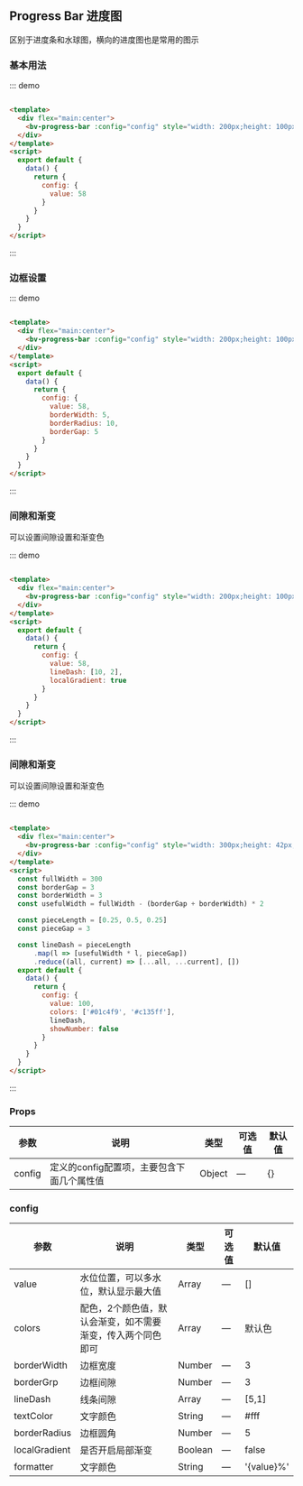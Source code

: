 ## Progress Bar 进度图

区别于进度条和水球图，横向的进度图也是常用的图示

### 基本用法

::: demo

```html

<template>
  <div flex="main:center">
    <bv-progress-bar :config="config" style="width: 200px;height: 100px;"></bv-progress-bar>
  </div>
</template>
<script>
  export default {
    data() {
      return {
        config: {
          value: 58
        }
      }
    }
  }
</script>
```

:::

### 边框设置

::: demo

```html

<template>
  <div flex="main:center">
    <bv-progress-bar :config="config" style="width: 200px;height: 100px;"></bv-progress-bar>
  </div>
</template>
<script>
  export default {
    data() {
      return {
        config: {
          value: 58,
          borderWidth: 5,
          borderRadius: 10,
          borderGap: 5
        }
      }
    }
  }
</script>
```

:::

### 间隙和渐变

可以设置间隙设置和渐变色

::: demo

```html

<template>
  <div flex="main:center">
    <bv-progress-bar :config="config" style="width: 200px;height: 100px;"></bv-progress-bar>
  </div>
</template>
<script>
  export default {
    data() {
      return {
        config: {
          value: 58,
          lineDash: [10, 2],
          localGradient: true
        }
      }
    }
  }
</script>
```

:::

### 间隙和渐变

可以设置间隙设置和渐变色

::: demo

```html

<template>
  <div flex="main:center">
    <bv-progress-bar :config="config" style="width: 300px;height: 42px;"></bv-progress-bar>
  </div>
</template>
<script>
  const fullWidth = 300
  const borderGap = 3
  const borderWidth = 3
  const usefulWidth = fullWidth - (borderGap + borderWidth) * 2

  const pieceLength = [0.25, 0.5, 0.25]
  const pieceGap = 3

  const lineDash = pieceLength
      .map(l => [usefulWidth * l, pieceGap])
      .reduce((all, current) => [...all, ...current], [])
  export default {
    data() {
      return {
        config: {
          value: 100,
          colors: ['#01c4f9', '#c135ff'],
          lineDash,
          showNumber: false
        }
      }
    }
  }
</script>
```

:::

### Props

| 参数     | 说明    | 类型      | 可选值       | 默认值   |
|----------|-------- |---------- |-------------  |-------- |
| config   | 定义的config配置项，主要包含下面几个属性值   | Object  |    —      |     {}     |

### config

| 参数     | 说明    | 类型      | 可选值       | 默认值   |
|----------|-------- |---------- |-------------  |-------- |
| value   | 水位位置，可以多水位，默认显示最大值   | Array  |    —      |    []    |
| colors   | 配色，2个颜色值，默认会渐变，如不需要渐变，传入两个同色即可   | Array  |    —      |  默认色     |
| borderWidth | 边框宽度   | Number  |    —      |  3     |
| borderGrp   | 边框间隙   | Number  |   —      |  3     |
| lineDash   | 线条间隙   | Array  |   —      |  [5,1]    |
| textColor   | 文字颜色   | String  |   —      | #fff     |
| borderRadius   | 边框圆角   | Number  |   —      |  5  |
| localGradient   | 是否开启局部渐变   | Boolean  |   —      | false  |
| formatter   | 文字颜色   | String  |   —      | '{value}%'     |
